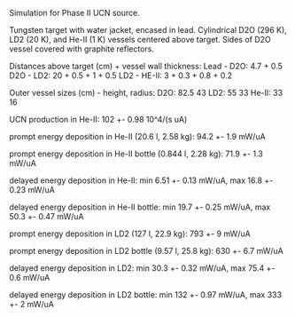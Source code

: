 Simulation for Phase II UCN source.

Tungsten target with water jacket, encased in lead.
Cylindrical D2O (296 K), LD2 (20 K), and He-II (1 K) vessels centered above target.
Sides of D2O vessel covered with graphite reflectors.

Distances above target (cm) + vessel wall thickness:
Lead - D2O: 4.7 + 0.5
D2O - LD2: 20 + 0.5 + 1 + 0.5
LD2 - HE-II: 3 + 0.3 + 0.8 + 0.2

Outer vessel sizes (cm) - height, radius:
D2O: 82.5 43
LD2: 55 33
He-II: 33 16

UCN production in He-II:
102 +- 0.98 10^4/(s uA)

prompt energy deposition in He-II (20.6 l, 2.58 kg):
94.2 +- 1.9 mW/uA

prompt energy deposition in He-II bottle (0.844 l, 2.28 kg):
71.9 +- 1.3 mW/uA

delayed energy deposition in He-II:
min 6.51 +- 0.13 mW/uA, max 16.8 +- 0.23 mW/uA

delayed energy deposition in He-II bottle:
min 19.7 +- 0.25 mW/uA, max 50.3 +- 0.47 mW/uA

prompt energy deposition in LD2 (127 l, 22.9 kg):
793 +- 9 mW/uA

prompt energy deposition in LD2 bottle (9.57 l, 25.8 kg):
630 +- 6.7 mW/uA

delayed energy deposition in LD2:
min 30.3 +- 0.32 mW/uA, max 75.4 +- 0.6 mW/uA

delayed energy deposition in LD2 bottle:
min 132 +- 0.97 mW/uA, max 333 +- 2 mW/uA


